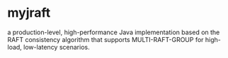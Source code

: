 # myjraft

  a production-level, high-performance Java implementation based on the RAFT consistency algorithm that supports MULTI-RAFT-GROUP for high-load, low-latency scenarios.  
